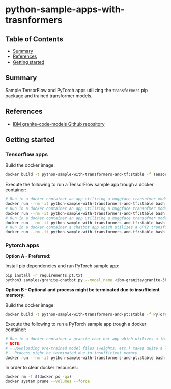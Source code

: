 # python-sample-apps-with-trasnformers


## Table of Contents

- [Summary](#summary)
- [References](#references)
- [Getting started](#getting-started)

## Summary

Sample TensorFlow and PyTorch apps utilizing the `transformers` pip package and trained transformer models.

## References

- [IBM granite-code-models Github repository](https://github.com/ibm-granite/granite-code-models?tab=readme-ov-file#inference)

## Getting started

### Tensorflow apps

Build the docker image:

```sh
docker build -t python-sample-with-transformers-and-tf:stable -f TensorFlow.Dockerfile .
```
Execute the following to run a TensorFlow sample app trough a docker container:

```sh
# Run in a docker container an app utilizing a huggface transofmer model trained for english to french translation tasks
docker run --rm -it python-sample-with-transformers-and-tf:stable bash -c "python3 samples/translator.py --source_lang en --target_lang fr"
# Run in a docker container an app utilizing a huggface transofmer model trained for english to german translation tasks
docker run --rm -it python-sample-with-transformers-and-tf:stable bash -c "python3 samples/translator.py --source_lang en --target_lang de"
# Run in a docker container an app utilizing a huggface transofmer model trained for english to chinese translation tasks
docker run --rm -it python-sample-with-transformers-and-tf:stable bash -c "python3 samples/translator.py --source_lang en --target_lang zh"
# Run in a docker container a chatbot app which utilizes a GPT2 transformer model
docker run --rm -it python-sample-with-transformers-and-tf:stable bash -c "python3 samples/chatbot.py --model_name <gpt2, gpt-large, gp2-x1>"
```

### Pytorch apps

**Option A - Preferred:**

Install pip dependencies and run PyTorch sample app:

```sh
pip install -r requirements.pt.txt
python3 samples/granite-chatbot.py --model_name <ibm-granite/granite-3b-code-base, ibm-granite/granite-3b-code-instruct, ibm-granite/granite-8b-code-base, ibm-granite/granite-8b-code-instruct, ibm-granite/granite-20b-code-base, ibm-granite/granite-20b-code-instruct, ibm-granite/granite-34b-code-base, ibm-granite/granite-34b-code-instruct> --device <cuda, cpu>
```

**Option B - Optional and process might be terminated due to insufficient memory:** 

Build the docker image:

```sh
docker build -t python-sample-with-transformers-and-pt:stable -f PyTorch.Dockerfile .
```
Execute the following to run a PyTorch sample app trough a docker container:

```sh
# Run in a docker container a granite chat bot app which utilizes a ibm-granite/granite-3b-code-base transformer model
# NOTE: 
# - Downloading pre-trained model files (weights, etc.) takes quite a long time and only CPU hardware is considered (no GPU mounting in Docker container considered)
# - Process might be terminated due to insufficient memory
docker run --rm -it python-sample-with-transformers-and-pt:stable bash -c "python3 samples/granite-chatbot.py --model_name <ibm-granite/granite-3b-code-base, ibm-granite/granite-3b-code-instruct, ibm-granite/granite-8b-code-base, ibm-granite/granite-8b-code-instruct, ibm-granite/granite-20b-code-base, ibm-granite/granite-20b-code-instruct, ibm-granite/granite-34b-code-base, ibm-granite/granite-34b-code-instruct>"
```

In order to clear docker resources:

```sh
docker rm -f $(docker ps -qa)
docker system prune --volumes --force
```
